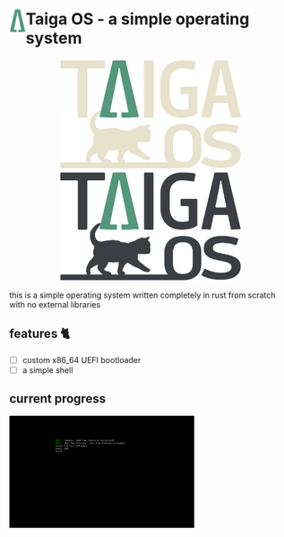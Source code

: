 # <img src="/resources/images/logos/logo_minimalist.png" alt="Taiga OS logo" title="logo" align="left" height="40" /> Taiga OS - a simple operating system
<p align="center">
<img src="/resources/images/logos/logo_light.png#gh-dark-mode-only" alt="taiga os logo" title="logo" align="center" height="200" />


<img src="/resources/images/logos/logo_dark.png#gh-light-mode-only" alt="Taiga OS logo" title="logo" align="center" height="200" />
</p>

this is a simple operating system written completely in rust from scratch with no external libraries 
## features 🐈
* [ ] custom x86_64 UEFI bootloader
* [ ] a simple shell

## current progress

<img src="/resources/images/screenshots/3_loading_kernel.png" alt="current_progerss" title="logo" align="center" height="200" />


